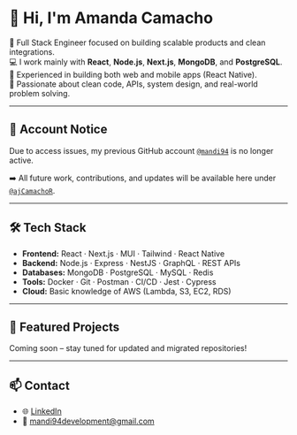 # 👋 Hi, I'm Amanda Camacho

🎯 Full Stack Engineer focused on building scalable products and clean integrations.  
💻 I work mainly with **React**, **Node.js**, **Next.js**, **MongoDB**, and **PostgreSQL**.  
📱 Experienced in building both web and mobile apps (React Native).  
🔐 Passionate about clean code, APIs, system design, and real-world problem solving.

---

## 🚨 Account Notice

Due to access issues, my previous GitHub account [`@mandi94`](https://github.com/mandi94) is no longer active.

➡️ All future work, contributions, and updates will be available here under [`@ajCamachoR`](https://github.com/ajCamachoR).

---

## 🛠️ Tech Stack

- **Frontend:** React · Next.js · MUI · Tailwind · React Native  
- **Backend:** Node.js · Express · NestJS · GraphQL · REST APIs  
- **Databases:** MongoDB · PostgreSQL · MySQL · Redis  
- **Tools:** Docker · Git · Postman · CI/CD · Jest · Cypress  
- **Cloud:** Basic knowledge of AWS (Lambda, S3, EC2, RDS)

---

## 📂 Featured Projects

Coming soon – stay tuned for updated and migrated repositories!

---

## 📫 Contact

- 🌐 [LinkedIn](https://www.linkedin.com/in/amandadejesuscamacho/)
- 📧 mandi94development@gmail.com
